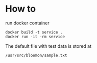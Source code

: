 # How to

run docker container 
    
    docker build -t service .
    docker run -it -rm service
 
The default file with test data is stored at 
    
    /usr/src/bloomon/sample.txt 